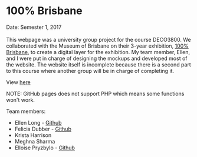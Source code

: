 # 100% Brisbane
Date: Semester 1, 2017<br><br>
This webpage was a university group project for the course DECO3800. We collaborated with the Museum of Brisbane on their 3-year exhibition, [100% Brisbane](http://www.museumofbrisbane.com.au/whats-on/100-brisbane/), to create a digital layer for the exhibition. My team member, Ellen, and I were put in charge of designing the mockups and developed most of the website. The website itself is incomplete because there is a second part to this course where another group will be in charge of completing it.

View [here](https://andreajaneyee.github.io/100-Brisbane/)

NOTE: GitHub pages does not support PHP which means some functions won't work.

Team members:
* Ellen Long - [Github](https://github.com/cinderellen)
* Felicia Dubber - [Github](https://github.com/miss-felicia)
* Krista Harrison
* Meghna Sharma
* Elloise Pryzbylo - [Github](https://github.com/elloiseprz)
